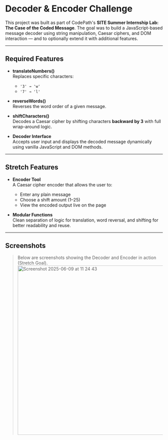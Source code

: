 # Decoder & Encoder Challenge

This project was built as part of CodePath's **SITE Summer Internship Lab: The Case of the Coded Message**. The goal was to build a JavaScript-based message decoder using string manipulation, Caesar ciphers, and DOM interaction — and to optionally extend it with additional features.

---

## Required Features

- **translateNumbers()**  
  Replaces specific characters:
  - `'3' → 'w'`
  - `'7' → 'l'`

- **reverseWords()**  
  Reverses the word order of a given message.

- **shiftCharacters()**  
  Decodes a Caesar cipher by shifting characters **backward by 3** with full wrap-around logic.

- **Decoder Interface**  
  Accepts user input and displays the decoded message dynamically using vanilla JavaScript and DOM methods.

---

## Stretch Features

- **Encoder Tool**  
  A Caesar cipher encoder that allows the user to:
  - Enter any plain message
  - Choose a shift amount (1–25)
  - View the encoded output live on the page

- **Modular Functions**  
  Clean separation of logic for translation, word reversal, and shifting for better readability and reuse.


---

## Screenshots

> Below are screenshots showing the Decoder and Encoder in action (Stretch Goal).<img width="542" alt="Screenshot 2025-06-09 at 11 24 43" src="https://github.com/user-attachments/assets/575fa7c5-c1ec-4ab6-9064-39caa876a894" />
